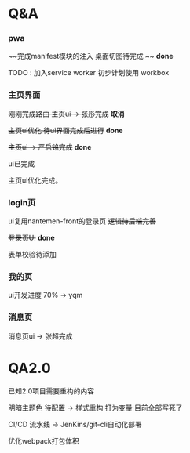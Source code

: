 # Q&A
### pwa
~~完成manifest模块的注入 桌面切图待完成 ~~  **done**

TODO : 加入service worker 初步计划使用 workbox

### 主页界面
~~刚刚完成路由 主页ui -> 张彤完成~~  **取消**

~~主页ui优化 待ui界面完成后进行~~ **done**

~~主页ui -> 严启铭完成~~  **done**

ui已完成

主页ui优化完成。



### login页

ui复用nantemen-front的登录页
~~逻辑待后端完善~~

~~登录页UI~~ **done**

表单校验待添加



### 我的页

ui开发进度 70% -> yqm



### 消息页
消息页ui -> 张超完成



# QA2.0

已知2.0项目需要重构的内容

明暗主题色 待配置 -> 样式重构 打为变量 目前全部写死了

 CI/CD 流水线  -> JenKins/git-cli自动化部署

优化webpack打包体积


